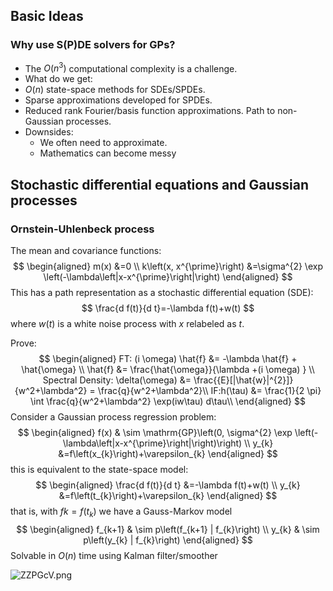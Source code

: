 ## Basic Ideas

### Why use S(P)DE solvers for GPs?

- The $O(n^3)$ computational complexity is a challenge.
-  What do we get:
  - $O(n)$ state-space methods for SDEs/SPDEs. 
  - Sparse approximations developed for SPDEs. 
  - Reduced rank Fourier/basis function approximations. Path to non-Gaussian processes.
- Downsides: 
  - We often need to approximate. 
  - Mathematics can become messy

## Stochastic differential equations and Gaussian processes

### Ornstein-Uhlenbeck process

The mean and covariance functions:
$$
\begin{aligned} m(x) &=0 \\ k\left(x, x^{\prime}\right) &=\sigma^{2} \exp \left(-\lambda\left|x-x^{\prime}\right|\right) \end{aligned}
$$
This has a path representation as a stochastic differential equation (SDE):
$$
\frac{d f(t)}{d t}=-\lambda f(t)+w(t)
$$
where $w(t)$ is a white noise process with $x$ relabeled as $t$.

Prove:
$$
\begin{aligned}
FT: (i \omega) \hat{f} &= -\lambda \hat{f} + \hat{\omega} \\
\hat{f} &= \frac{\hat{\omega}}{\lambda +(i \omega) } \\
Spectral Density: \delta(\omega) &= \frac{{E}[|\hat{w}|^{2}]}{w^2+\lambda^2} = \frac{q}{w^2+\lambda^2}\\
IF:h(\tau) &= \frac{1}{2 \pi} \int \frac{q}{w^2+\lambda^2} \exp(iw\tau) d\tau\\
\end{aligned}
$$
Consider a Gaussian process regression problem:
$$
\begin{aligned} f(x) & \sim \mathrm{GP}\left(0, \sigma^{2} \exp \left(-\lambda\left|x-x^{\prime}\right|\right)\right) \\ y_{k} &=f\left(x_{k}\right)+\varepsilon_{k} \end{aligned}
$$
this is equivalent to the state-space model:
$$
\begin{aligned} \frac{d f(t)}{d t} &=-\lambda f(t)+w(t) \\ y_{k} &=f\left(t_{k}\right)+\varepsilon_{k} \end{aligned}
$$
that is, with $fk = f(t_k)$ we have a Gauss-Markov model
$$
\begin{aligned} f_{k+1} & \sim p\left(f_{k+1} | f_{k}\right) \\ y_{k} & \sim p\left(y_{k} | f_{k}\right) \end{aligned}
$$
Solvable in $O(n)$ time using Kalman filter/smoother

![ZZPGcV.png](https://s2.ax1x.com/2019/06/25/ZZPGcV.png)